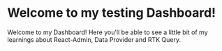 # Welcome to my testing Dashboard!

Welcome to my Dashboard! Here you'll be able to see a little bit of my learnings about React-Admin, Data Provider and RTK Query.
